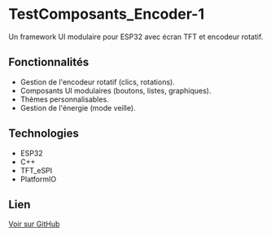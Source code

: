 # TestComposants_Encoder-1

Un framework UI modulaire pour ESP32 avec écran TFT et encodeur rotatif.

## Fonctionnalités
- Gestion de l'encodeur rotatif (clics, rotations).
- Composants UI modulaires (boutons, listes, graphiques).
- Thèmes personnalisables.
- Gestion de l'énergie (mode veille).

## Technologies
- ESP32
- C++
- TFT_eSPI
- PlatformIO

## Lien
[Voir sur GitHub](https://github.com/Aminehammou/TestComposants_Encoder)
